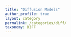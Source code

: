 ```yaml
---
title: "Diffusion Models"
author_profile: true
layout: category
permalink: /categories/diff/
taxonomy: DIFF
---
```

